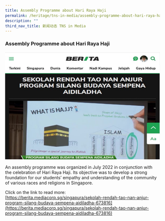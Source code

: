 ```yaml
---
title: Assembly Programme about Hari Raya Haji
permalink: /heritage/tns-in-media/assembly-programme-about-hari-raya-haji/
description: ""
third_nav_title: 新闻动态 TNS in Media
---
```

### Assembly Programme about Hari Raya Haji

![assembly-programme-about-hari-raya-haji](/images/Heritage/TNS%20in%20Media/img_assembly-programme-about-hari-raya-haji.jpg)

An assembly programme was organized in July 2022 in conjunction with the celebration of Hari Raya Haji. Its objective was to develop a strong foundation for our students’ empathy and understanding of the community of various races and religions in Singapore.

Click on the link to read more: <br>
[https://berita.mediacorp.sg/singapura/sekolah-rendah-tao-nan-anjur-program-silang-budaya-sempena-aidiladha-673816](https://berita.mediacorp.sg/singapura/sekolah-rendah-tao-nan-anjur-program-silang-budaya-sempena-aidiladha-673816)